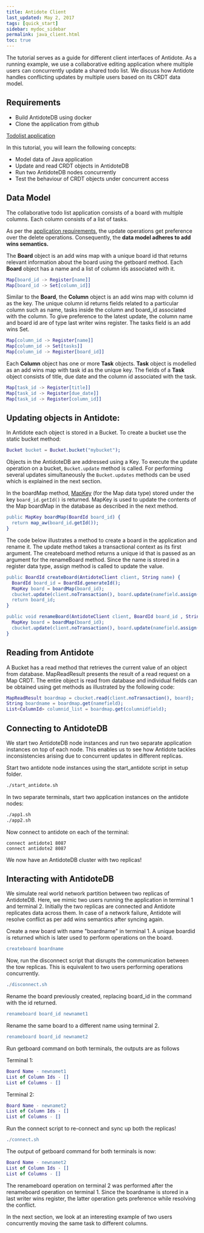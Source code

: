 ```yaml
---
title: Antidote Client
last_updated: May 2, 2017
tags: [quick_start]
sidebar: mydoc_sidebar
permalink: java_client.html
toc: true
---
```


The tutorial serves as a guide for different client interfaces of Antidote. As a running example, we use a collaborative editing application where multiple users can concurrently update a shared todo list. We discuss how Antidote handles conflicting updates by multiple users based on its CRDT data model.


## Requirements

* Build AntidoteDB using docker
* Clone the application from github

[Todolist application](https://github.com/shraddhabarke/antidote-todolist)

In this tutorial, you will learn the following concepts:

 * Model data of Java application
 * Update and read CRDT objects in AntidoteDB
 * Run two AntidoteDB nodes concurrently
 * Test the behaviour of CRDT objects under concurrent access

## Data Model

The collaborative todo list application consists of a board with multiple columns. Each column consists of a list of tasks.

As per the [application requirements](https://github.com/shraddhabarke/antidote-todolist/blob/master/concurrent_cases.md), the update operations get preference over the delete operations. Consequently, the **data model adheres to add wins semantics.**

The **Board** object is an add wins map with a unique board id that returns relevant information about the board using the getboard method. Each **Board** object has a name and a list of column ids associated with it.

```erlang
Map[board_id -> Register[name]]
Map[board_id -> Set[column_id]]
```

Similar to the **Board**, the **Column** object is an add wins map with column id as the key. The unique column id returns fields related to a particular column such as name, tasks inside the column and board_id associated with the column. To give preference to the latest update, the column name and board id are of type last writer wins register. The tasks field is an add wins Set.

```erlang
Map[column_id -> Register[name]]
Map[column_id -> Set[tasks]]
Map[column_id -> Register[board_id]]
```

Each **Column** object has one or more **Task** objects. **Task** object is modelled as an add wins map with task id as the unique key. The fields of a **Task** object consists of title, due date and the column id associated with the task.

```erlang
Map[task_id -> Register[title]]
Map[task_id -> Register[due_date]]
Map[task_id -> Register[column_id]]
```

## Updating objects in Antidote:

In Antidote each object is stored in a Bucket. To create a bucket use the static bucket method:

```erlang
Bucket bucket = Bucket.bucket("mybucket");
```
Objects in the AntidoteDB are addressed using a Key. To execute the update operation on a bucket, ```Bucket.update``` method is called.
For performing several updates simultaneously the ```Bucket.updates``` methods can be used which is explained in the next section.

In the boardMap method, [MapKey](https://www.javadoc.io/doc/eu.antidotedb/antidote-java-client/0.1.0) (for the Map data type) stored under the key ```board_id.getId()``` is returned. MapKey is used to update the contents of the Map boardMap in the database as described in the next method.

```erlang
public MapKey boardMap(BoardId board_id) {
  return map_aw(board_id.getId());
}
```

The code below illustrates a method to create a board in the application and rename it. The update method takes a transactional context as its first argument. The createboard method returns a unique id that is passed as an argument for the renameBoard method. Since the name is stored in a register data type, assign method is called to update the value.

```erlang
public BoardId createBoard(AntidoteClient client, String name) {
  BoardId board_id = BoardId.generateId();
  MapKey board = boardMap(board_id);
  cbucket.update(client.noTransaction(), board.update(namefield.assign(name)));
  return board_id;
}
```

```erlang
public void renameBoard(AntidoteClient client, BoardId board_id , String newName) {
  MapKey board = boardMap(board_id);
  cbucket.update(client.noTransaction(), board.update(namefield.assign(newName)));
}
```

## Reading from Antidote

A Bucket has a read method that retrieves the current value of an object from database. MapReadResult presents the result of a read request on a Map CRDT. The entire object is read from database and individual fields can be obtained using get methods as illustrated by the following code:

```erlang
MapReadResult boardmap = cbucket.read(client.noTransaction(), board);
String boardname = boardmap.get(namefield);
List<ColumnId> columnid_list = boardmap.get(columnidfield);
```

## Connecting to AntidoteDB

We start two AntidoteDB node instances and run two separate application instances on top of each node. This enables us to see how Antidote tackles inconsistencies arising due to concurrent updates in different replicas.

Start two antidote node instances using the start_antidote script in setup folder.

```sh
./start_antidote.sh
```

In two separate terminals, start two application instances on the antidote nodes:

```sh
./app1.sh
./app2.sh
```

Now connect to antidote on each of the terminal:

```
connect antidote1 8087
connect antidote2 8087
```

We now have an AntidoteDB cluster with two replicas!

## Interacting with AntidoteDB

We simulate real world network partition between two replicas of AntidoteDB. Here, we mimic two users running the application in terminal 1 and terminal 2. Initially the two replicas are connected and Antidote replicates data across them. In case of a network failure, Antidote will resolve conflict as per add wins semantics after syncing again.

Create a new board with name "boardname" in terminal 1. A unique boardid is returned which is later used to perform operations on the board.

```erlang
createboard boardname
```

Now, run the disconnect script that disrupts the communication between the tow replicas. This is equivalent to two users performing operations concurrently.

```erlang
./disconnect.sh
```

Rename the board previously created, replacing board_id in the command with the id returned.

```erlang
renameboard board_id newnamet1
```

Rename the same board to a different name using terminal 2.

```erlang
renameboard board_id newnamet2
```

Run getboard command on both terminals, the outputs are as follows

Terminal 1:

```erlang
Board Name - newnamet1
List of Column Ids - []
List of Columns - []
```

Terminal 2:

```erlang
Board Name - newnamet2
List of Column Ids - []
List of Columns - []
```

Run the connect script to re-connect and sync up both the replicas!

```erlang
./connect.sh
```

The output of getboard command for both terminals is now:

```erlang
Board Name - newnamet2
List of Column Ids - []
List of Columns - []
```

The renameboard operation on terminal 2 was performed after the renameboard operation on terminal 1. Since the boardname is stored in a last writer wins register, the latter operation gets preference while resolving the conflict.

In the next section, we look at an interesting example of two users concurrently moving the same task to different columns.
